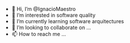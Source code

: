 - 👋 Hi, I’m @IgnacioMaestro
- 👀 I’m interested in software quality
- 🌱 I’m currently learning software arquitectures
- 💞️ I’m looking to collaborate on ...
- 📫 How to reach me ...

<!---
IgnacioMaestro/IgnacioMaestro is a ✨ special ✨ repository because its `README.md` (this file) appears on your GitHub profile.
You can click the Preview link to take a look at your changes.
--->
